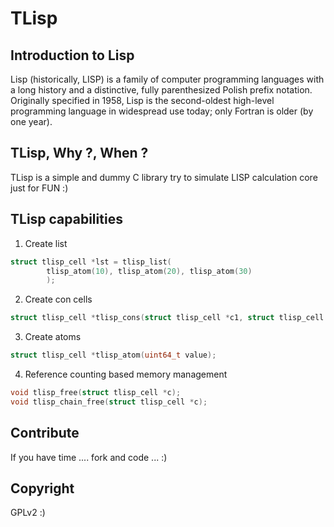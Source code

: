 # TLisp
## Introduction to Lisp
Lisp (historically, LISP) is a family of computer programming languages with
a long history and a distinctive, fully parenthesized Polish prefix notation.
Originally specified in 1958, Lisp is the second-oldest high-level programming
language in widespread use today; only Fortran is older (by one year).
## TLisp, Why ?, When ?
TLisp is a simple and dummy C library try to simulate LISP calculation core
just for FUN :)
## TLisp capabilities
1. Create list
```c
struct tlisp_cell *lst = tlisp_list(
		tlisp_atom(10), tlisp_atom(20), tlisp_atom(30)
		);
```
2. Create con cells
```c
struct tlisp_cell *tlisp_cons(struct tlisp_cell *c1, struct tlisp_cell *c2);
```
3. Create atoms
```c
struct tlisp_cell *tlisp_atom(uint64_t value);
```
4. Reference counting based memory management
```c
void tlisp_free(struct tlisp_cell *c);
void tlisp_chain_free(struct tlisp_cell *c);
```
## Contribute
If you have time .... fork and code ... :)
## Copyright
GPLv2 :)